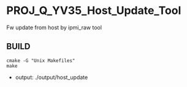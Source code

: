 # PROJ_Q_YV35_Host_Update_Tool
Fw update from host by ipmi_raw tool


## BUILD
```
cmake -G "Unix Makefiles"
make
```
- output: ./output/host_update
